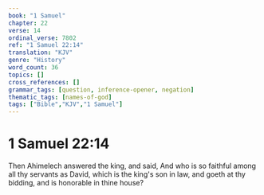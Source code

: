```yaml
---
book: "1 Samuel"
chapter: 22
verse: 14
ordinal_verse: 7802
ref: "1 Samuel 22:14"
translation: "KJV"
genre: "History"
word_count: 36
topics: []
cross_references: []
grammar_tags: [question, inference-opener, negation]
thematic_tags: [names-of-god]
tags: ["Bible","KJV","1 Samuel"]
---
```


# 1 Samuel 22:14

Then Ahimelech answered the king, and said, And who is so faithful among all thy servants as David, which is the king's son in law, and goeth at thy bidding, and is honorable in thine house?

